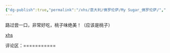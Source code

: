 ```yaml
---
{"dg-publish":true,"permalink":"/xhs/意大利/佛罗伦萨/My Sugar_佛罗伦萨/","tags":["rednote","佛罗伦萨"],"created":"2025-03-17T22:01:19.905+08:00","updated":"2025-03-20T22:46:14.812+08:00"}
---
```


 

路过尝一口，非常好吃，桃子味绝美！（应该是桃子）

[xhs](https://www.xiaohongshu.com/explore/64bde08d000000001700edc1?xsec_token=ABdJDZRQiIdl5Fy9GkQvjP2s0LMi6n3TboDTQOd27i2Go=&xsec_source=pc_user)

评论区：===========


